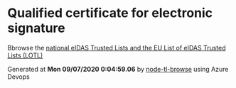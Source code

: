 # Qualified certificate for electronic signature 
 Bbrowse the [national eIDAS Trusted Lists and the EU List of eIDAS Trusted Lists (LOTL)](https://webgate.ec.europa.eu/tl-browser/#/) 
 
 
Generated at **Mon 09/07/2020  0:04:59.06** by [node-tl-browse](https://github.com/ymedlop/node-tl-browser) using Azure Devops 

